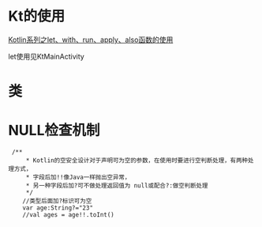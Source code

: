 # Kt的使用

[Kotlin系列之let、with、run、apply、also函数的使用](https://blog.csdn.net/u013064109/article/details/78786646)

let使用见KtMainActivity

# 类
# NULL检查机制

~~~
 /**
     * Kotlin的空安全设计对于声明可为空的参数，在使用时要进行空判断处理，有两种处理方式，
     * 字段后加!!像Java一样抛出空异常，
     * 另一种字段后加?可不做处理返回值为 null或配合?:做空判断处理
     */
    //类型后面加?标识可为空
    var age:String?="23"
    //val ages = age!!.toInt()
~~~








